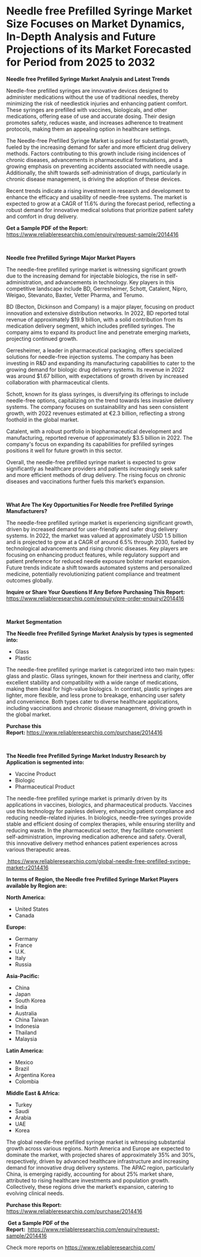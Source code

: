<p><h1>Needle free Prefilled Syringe Market Size Focuses on Market Dynamics, In-Depth Analysis and Future Projections of its Market Forecasted for Period from 2025 to 2032</h1></p><p><strong>Needle free Prefilled Syringe Market Analysis and Latest Trends</strong></p>
<p><p>Needle-free prefilled syringes are innovative devices designed to administer medications without the use of traditional needles, thereby minimizing the risk of needlestick injuries and enhancing patient comfort. These syringes are prefilled with vaccines, biologicals, and other medications, offering ease of use and accurate dosing. Their design promotes safety, reduces waste, and increases adherence to treatment protocols, making them an appealing option in healthcare settings.</p><p>The Needle-free Prefilled Syringe Market is poised for substantial growth, fueled by the increasing demand for safer and more efficient drug delivery methods. Factors contributing to this growth include rising incidences of chronic diseases, advancements in pharmaceutical formulations, and a growing emphasis on preventing accidents associated with needle usage. Additionally, the shift towards self-administration of drugs, particularly in chronic disease management, is driving the adoption of these devices.</p><p>Recent trends indicate a rising investment in research and development to enhance the efficacy and usability of needle-free systems. The market is expected to grow at a CAGR of 11.6% during the forecast period, reflecting a robust demand for innovative medical solutions that prioritize patient safety and comfort in drug delivery.</p></p>
<p><strong>Get a Sample PDF of the Report:&nbsp;</strong> <a href="https://www.reliableresearchiq.com/enquiry/request-sample/2014416?utm_campaign=1137&utm_medium=2&utm_source=Github&utm_content=ia&utm_term=17012025&utm_id=needle-free-prefilled-syringe">https://www.reliableresearchiq.com/enquiry/request-sample/2014416</a></p>
<p>&nbsp;</p>
<p><strong>Needle free Prefilled Syringe Major Market Players</strong></p>
<p><p>The needle-free prefilled syringe market is witnessing significant growth due to the increasing demand for injectable biologics, the rise in self-administration, and advancements in technology. Key players in this competitive landscape include BD, Gerresheimer, Schott, Catalent, Nipro, Weigao, Stevanato, Baxter, Vetter Pharma, and Terumo.</p><p>BD (Becton, Dickinson and Company) is a major player, focusing on product innovation and extensive distribution networks. In 2022, BD reported total revenue of approximately $19.9 billion, with a solid contribution from its medication delivery segment, which includes prefilled syringes. The company aims to expand its product line and penetrate emerging markets, projecting continued growth.</p><p>Gerresheimer, a leader in pharmaceutical packaging, offers specialized solutions for needle-free injection systems. The company has been investing in R&D and expanding its manufacturing capabilities to cater to the growing demand for biologic drug delivery systems. Its revenue in 2022 was around $1.67 billion, with expectations of growth driven by increased collaboration with pharmaceutical clients.</p><p>Schott, known for its glass syringes, is diversifying its offerings to include needle-free options, capitalizing on the trend towards less invasive delivery systems. The company focuses on sustainability and has seen consistent growth, with 2022 revenues estimated at €2.3 billion, reflecting a strong foothold in the global market.</p><p>Catalent, with a robust portfolio in biopharmaceutical development and manufacturing, reported revenue of approximately $3.5 billion in 2022. The company's focus on expanding its capabilities for prefilled syringes positions it well for future growth in this sector.</p><p>Overall, the needle-free prefilled syringe market is expected to grow significantly as healthcare providers and patients increasingly seek safer and more efficient methods of drug delivery. The rising focus on chronic diseases and vaccinations further fuels this market’s expansion.</p></p>
<p>&nbsp;</p>
<p><strong>What Are The Key Opportunities For Needle free Prefilled Syringe Manufacturers?</strong></p>
<p><p>The needle-free prefilled syringe market is experiencing significant growth, driven by increased demand for user-friendly and safer drug delivery systems. In 2022, the market was valued at approximately USD 1.5 billion and is projected to grow at a CAGR of around 6.5% through 2030, fueled by technological advancements and rising chronic diseases. Key players are focusing on enhancing product features, while regulatory support and patient preference for reduced needle exposure bolster market expansion. Future trends indicate a shift towards automated systems and personalized medicine, potentially revolutionizing patient compliance and treatment outcomes globally.</p></p>
<p><strong>Inquire or Share Your Questions If Any Before Purchasing This Report:</strong> <a href="https://www.reliableresearchiq.com/enquiry/pre-order-enquiry/2014416?utm_campaign=1137&utm_medium=2&utm_source=Github&utm_content=ia&utm_term=17012025&utm_id=needle-free-prefilled-syringe">https://www.reliableresearchiq.com/enquiry/pre-order-enquiry/2014416</a></p>
<p>&nbsp;</p>
<p><strong>Market Segmentation</strong></p>
<p><strong>The Needle free Prefilled Syringe Market Analysis by types is segmented into:</strong></p>
<p><ul><li>Glass</li><li>Plastic</li></ul></p>
<p><p>The needle-free prefilled syringe market is categorized into two main types: glass and plastic. Glass syringes, known for their inertness and clarity, offer excellent stability and compatibility with a wide range of medications, making them ideal for high-value biologics. In contrast, plastic syringes are lighter, more flexible, and less prone to breakage, enhancing user safety and convenience. Both types cater to diverse healthcare applications, including vaccinations and chronic disease management, driving growth in the global market.</p></p>
<p><strong>Purchase this Report:&nbsp;</strong><a href="https://www.reliableresearchiq.com/purchase/2014416?utm_campaign=1137&utm_medium=2&utm_source=Github&utm_content=ia&utm_term=17012025&utm_id=needle-free-prefilled-syringe">https://www.reliableresearchiq.com/purchase/2014416</a></p>
<p>&nbsp;</p>
<p><strong>The Needle free Prefilled Syringe Market Industry Research by Application is segmented into:</strong></p>
<p><ul><li>Vaccine Product</li><li>Biologic</li><li>Pharmaceutical Product</li></ul></p>
<p><p>The needle-free prefilled syringe market is primarily driven by its applications in vaccines, biologics, and pharmaceutical products. Vaccines use this technology for painless delivery, enhancing patient compliance and reducing needle-related injuries. In biologics, needle-free syringes provide stable and efficient dosing of complex therapies, while ensuring sterility and reducing waste. In the pharmaceutical sector, they facilitate convenient self-administration, improving medication adherence and safety. Overall, this innovative delivery method enhances patient experiences across various therapeutic areas.</p></p>
<p><a href="https://www.reliableresearchiq.com/global-needle-free-prefilled-syringe-market-r2014416?utm_campaign=1137&utm_medium=2&utm_source=Github&utm_content=ia&utm_term=17012025&utm_id=needle-free-prefilled-syringe">&nbsp;https://www.reliableresearchiq.com/global-needle-free-prefilled-syringe-market-r2014416</a></p>
<p><strong>In terms of Region, the Needle free Prefilled Syringe Market Players available by Region are:</strong></p>
<p>
    <p> <strong> North America: </strong>
        <ul>
            <li>United States</li>
            <li>Canada</li>
        </ul>
        </p> 
    <p> <strong> Europe: </strong>
        <ul>
            <li>Germany</li>
            <li>France</li>
            <li>U.K.</li>
            <li>Italy</li>
            <li>Russia</li>
        </ul>
        </p> 
    <p> <strong> Asia-Pacific: </strong>
        <ul>
            <li>China</li>
            <li>Japan</li>
            <li>South Korea</li>
            <li>India</li>
            <li>Australia</li>
            <li>China Taiwan</li>
            <li>Indonesia</li>
            <li>Thailand</li>
            <li>Malaysia</li>
        </ul>
        </p> 
    <p> <strong> Latin America: </strong>
        <ul>
            <li>Mexico</li>
            <li>Brazil</li>
            <li>Argentina Korea</li>
            <li>Colombia</li>
        </ul>
        </p> 
    <p> <strong> Middle East & Africa: </strong>
        <ul>
            <li>Turkey</li>
            <li>Saudi</li>
            <li>Arabia</li>
            <li>UAE</li>
            <li>Korea</li>
        </ul>
    </p>
    </p>
<p><p>The global needle-free prefilled syringe market is witnessing substantial growth across various regions. North America and Europe are expected to dominate the market, with projected shares of approximately 35% and 30%, respectively, driven by advanced healthcare infrastructure and increasing demand for innovative drug delivery systems. The APAC region, particularly China, is emerging rapidly, accounting for about 25% market share, attributed to rising healthcare investments and population growth. Collectively, these regions drive the market’s expansion, catering to evolving clinical needs.</p></p>
<p><strong>Purchase this Report: </strong><a href="https://www.reliableresearchiq.com/purchase/2014416?utm_campaign=1137&utm_medium=2&utm_source=Github&utm_content=ia&utm_term=17012025&utm_id=needle-free-prefilled-syringe">https://www.reliableresearchiq.com/purchase/2014416</a></p>
<p>&nbsp;<strong>Get a Sample PDF of the Report:&nbsp;&nbsp;</strong><a href="https://www.reliableresearchiq.com/enquiry/request-sample/2014416?utm_campaign=1137&utm_medium=2&utm_source=Github&utm_content=ia&utm_term=17012025&utm_id=needle-free-prefilled-syringe">https://www.reliableresearchiq.com/enquiry/request-sample/2014416</a></p>
<p><strong></strong></p>
<p>Check more reports on <a href="https://www.reliableresearchiq.com/?utm_campaign=1137&utm_medium=2&utm_source=Github&utm_content=ia&utm_term=17012025&utm_id=needle-free-prefilled-syringe">https://www.reliableresearchiq.com/</a></p>